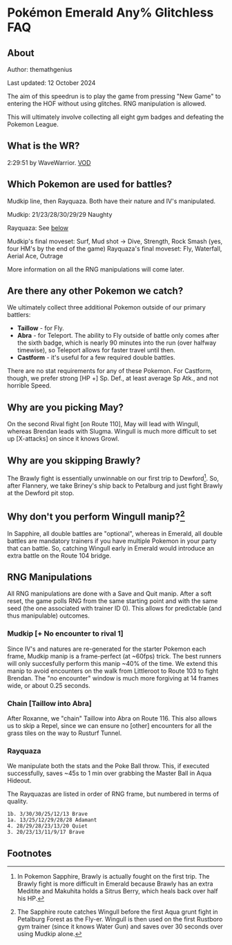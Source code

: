 # Pokémon Emerald Any% Glitchless FAQ
## About
Author: themathgenius

Last updated: 12 October 2024

The aim of this speedrun is to play the game from pressing "New Game" to entering the HOF without using glitches. RNG manipulation is allowed.

This will ultimately involve collecting all eight gym badges and defeating the Pokemon League.

## What is the WR?
2:29:51 by WaveWarrior. [VOD](https://youtu.be/AmSH2s-RYoA)

## Which Pokemon are used for battles?
Mudkip line, then Rayquaza. Both have their nature and IV's manipulated.

Mudkip: 21/23/28/30/29/29 Naughty

Rayquaza: See [below](https://github.com/tmg-psr/psr/blob/main/public/docs/emmy/faq.md#rayquaza)

Mudkip's final moveset: Surf, Mud shot -> Dive, Strength, Rock Smash (yes, four HM's by the end of the game)
Rayquaza's final moveset: Fly, Waterfall, Aerial Ace, Outrage

More information on all the RNG manipulations will come later.

## Are there any other Pokemon we catch?
We ultimately collect three additional Pokemon outside of our primary battlers:
- **Taillow** - for Fly.
- **Abra** - for Teleport. The ability to Fly outside of battle only comes after the sixth badge, which is nearly 90 minutes into the run (over halfway timewise), so Teleport allows for faster travel until then.
- **Castform** - it's useful for a few required double battles.

There are no stat requirements for any of these Pokemon. For Castform, though, we prefer strong [HP +] Sp. Def., at least average Sp Atk., and not horrible Speed.

## Why are you picking May?
On the second Rival fight [on Route 110], May will lead with Wingull, whereas Brendan leads with Slugma. Wingull is much more difficult to set up [X-attacks] on since it knows Growl.

## Why are you skipping Brawly?
The Brawly fight is essentially unwinnable on our first trip to Dewford[^1]. So, after Flannery, we take Briney's ship back to Petalburg and just fight Brawly at the Dewford pit stop.

## Why don't you perform Wingull manip?[^2]
In Sapphire, all double battles are "optional", whereas in Emerald, all double battles are mandatory trainers if you have multiple Pokemon in your party that can battle. So, catching Wingull early in Emerald would introduce an extra battle
on the Route 104 bridge.

## RNG Manipulations
All RNG manipulations are done with a Save and Quit manip. After a soft reset, the game polls RNG from the same starting point and with the same seed (the one associated with trainer ID 0). This allows for predictable
(and thus manipulable) outcomes.

### Mudkip [+ No encounter to rival 1]
Since IV's and natures are re-generated for the starter Pokemon each frame, Mudkip manip is a frame-perfect (at ~60fps) trick. The best runners will only succesfully perform this manip ~40% of the time.
We extend this manip to avoid encounters on the walk from Littleroot to Route 103 to fight Brendan. The "no encounter" window is much more forgiving at 14 frames wide, or about 0.25 seconds. 

### Chain [Taillow into Abra]
After Roxanne, we "chain" Taillow into Abra on Route 116. This also allows us to skip a Repel, since we can ensure no [other] encounters for all the grass tiles on the way to Rusturf Tunnel.

### Rayquaza
We manipulate both the stats and the Poke Ball throw. This, if executed successfully, saves ~45s to 1 min over grabbing the Master Ball in Aqua Hideout.

The Rayquazas are listed in order of RNG frame, but numbered in terms of quality.

```
1b. 3/30/30/25/12/13 Brave		
1a. 13/25/12/29/28/28 Adamant
4. 28/29/28/23/13/20 Quiet  
3. 20/23/13/11/9/17 Brave
```

## Footnotes
[^1]: In Pokemon Sapphire, Brawly is actually fought on the first trip. The Brawly fight is more difficult in Emerald because Brawly has an extra Meditite and Makuhita holds a Sitrus Berry, which heals back over half his HP.

[^2]: The Sapphire route catches Wingull before the first Aqua grunt fight in Petalburg Forest as the Fly-er. Wingull is then used on the first Rustboro gym trainer (since it knows Water Gun) and saves over 30 seconds over using Mudkip alone.
